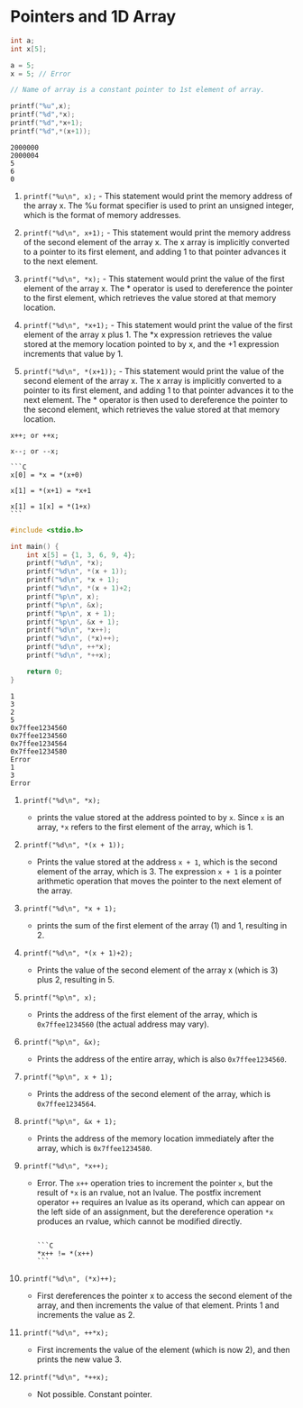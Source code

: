 # Pointers and 1D Array

```C
int a;
int x[5];

a = 5;
x = 5; // Error

// Name of array is a constant pointer to 1st element of array. 

printf("%u",x);
printf("%d",*x);
printf("%d",*x+1);
printf("%d",*(x+1));
```

```
2000000
2000004
5
6
0
```

1. `printf("%u\n", x);` - This statement would print the memory address of the array x. The %u format specifier is used to print an unsigned integer, which is the format of memory addresses.

2. `printf("%d\n", x+1);` - This statement would print the memory address of the second element of the array x. The x array is implicitly converted to a pointer to its first element, and adding 1 to that pointer advances it to the next element.

3. `printf("%d\n", *x);` - This statement would print the value of the first element of the array x. The * operator is used to dereference the pointer to the first element, which retrieves the value stored at that memory location.

4. `printf("%d\n", *x+1);` - This statement would print the value of the first element of the array x plus 1. The *x expression retrieves the value stored at the memory location pointed to by x, and the +1 expression increments that value by 1.

5. `printf("%d\n", *(x+1));` - This statement would print the value of the second element of the array x. The x array is implicitly converted to a pointer to its first element, and adding 1 to that pointer advances it to the next element. The * operator is then used to dereference the pointer to the second element, which retrieves the value stored at that memory location.


```admonish danger title = "Not Allowed"
x++; or ++x;

x--; or --x;
```

~~~admonish success title = "Equivalents"
```C
x[0] = *x = *(x+0)

x[1] = *(x+1) = *x+1

x[1] = 1[x] = *(1+x)
```
~~~

```c
#include <stdio.h>

int main() {
    int x[5] = {1, 3, 6, 9, 4};
    printf("%d\n", *x);
    printf("%d\n", *(x + 1));
    printf("%d\n", *x + 1);
    printf("%d\n", *(x + 1)+2;
    printf("%p\n", x);
    printf("%p\n", &x);
    printf("%p\n", x + 1);
    printf("%p\n", &x + 1);
    printf("%d\n", *x++);
    printf("%d\n", (*x)++);
    printf("%d\n", ++*x);
    printf("%d\n", *++x);

    return 0;
}
```

```
1
3
2
5
0x7ffee1234560
0x7ffee1234560
0x7ffee1234564
0x7ffee1234580
Error
1 
3
Error
```

1. `printf("%d\n", *x);`
   
   - prints the value stored at the address pointed to by `x`. Since `x` is an array, `*x` refers to the first element of the array, which is 1.

2. `printf("%d\n", *(x + 1));`
   
   - Prints the value stored at the address `x + 1`, which is the second element of the array, which is 3. The expression `x + 1` is a pointer arithmetic operation that moves the pointer to the next element of the array.

3. `printf("%d\n", *x + 1);` 
   
   - prints the sum of the first element of the array (1) and 1, resulting in 2.

4. `printf("%d\n", *(x + 1)+2);`
   
   - Prints the value of the second element of the array x (which is 3) plus 2, resulting in 5.

5. `printf("%p\n", x);`
   
   - Prints the address of the first element of the array, which is `0x7ffee1234560` (the actual address may vary).

6. `printf("%p\n", &x);`
   
   - Prints the address of the entire array, which is also `0x7ffee1234560`.

7. `printf("%p\n", x + 1);`
 
   - Prints the address of the second element of the array, which is `0x7ffee1234564`.

8.  `printf("%p\n", &x + 1);`
   
    - Prints the address of the memory location immediately after the array, which is `0x7ffee1234580`.

9.  `printf("%d\n", *x++);`

    - Error. The `x++` operation tries to increment the pointer `x`, but the result of `*x` is an rvalue, not an lvalue. The postfix increment operator `++` requires an lvalue as its operand, which can appear on the left side of an assignment, but the dereference operation `*x` produces an rvalue, which cannot be modified directly.

        ~~~admonish danger

        ```C
        *x++ != *(x++)
        ```
        ~~~

10. `printf("%d\n", (*x)++);`

    - First dereferences the pointer x to access the second element of the array, and then increments the value of that element. Prints 1 and increments the value as 2.

11. `printf("%d\n", ++*x);` 
    
    - First increments the value of the element (which is now 2), and then prints the new value 3.

12. `printf("%d\n", *++x);`

    - Not possible. Constant pointer.




